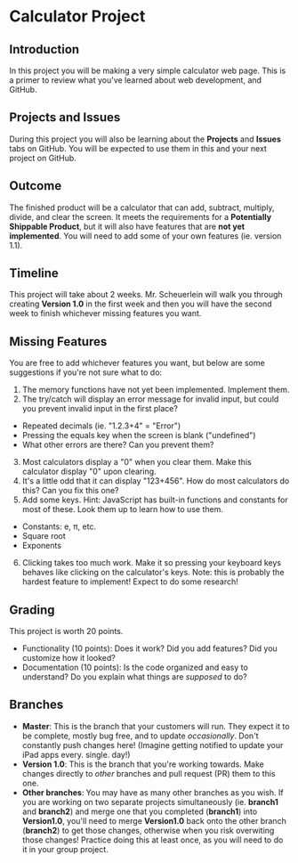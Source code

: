 # Calculator Project

## Introduction
In this project you will be making a very simple calculator web page. This is a primer to review what you've learned about web development, and GitHub.

## Projects and Issues
During this project you will also be learning about the **Projects** and **Issues** tabs on GitHub. You will be expected to use them in this and your next project on GitHub.

## Outcome
The finished product will be a calculator that can add, subtract, multiply, divide, and clear the screen. It meets the requirements for a **Potentially Shippable Product**, but it will also have features that are **not yet implemented**. You will need to add some of your own features (ie. version 1.1).

## Timeline
This project will take about 2 weeks. Mr. Scheuerlein will walk you through creating **Version 1.0** in the first week and then you will have the second week to finish whichever missing features you want.

## Missing Features
You are free to add whichever features you want, but below are some suggestions if you're not sure what to do:

1. The memory functions have not yet been implemented. Implement them.
2. The try/catch will display an error message for invalid input, but could you prevent invalid input in the first place?
  - Repeated decimals (ie. "1.2.3+4" = "Error")
  - Pressing the equals key when the screen is blank ("undefined")
  - What other errors are there? Can you prevent them?
3. Most calculators display a "0" when you clear them. Make this calculator display "0" upon clearing.
4. It's a little odd that it can display "123+456". How do most calculators do this? Can you fix this one?
5. Add some keys. Hint: JavaScript has built-in functions and constants for most of these. Look them up to learn how to use them.
  - Constants: e, π, etc.
  - Square root
  - Exponents
6. Clicking takes too much work. Make it so pressing your keyboard keys behaves like clicking on the calculator's keys. Note: this is probably the hardest feature to implement! Expect to do some research!

## Grading
This project is worth 20 points.
- Functionality (10 points): Does it work? Did you add features? Did you customize how it looked?
- Documentation (10 points): Is the code organized and easy to understand? Do you explain what things are *supposed* to do?

## Branches
- **Master**: This is the branch that your customers will run. They expect it to be complete, mostly bug free, and to update *occasionally*. Don't constantly push changes here! (Imagine getting notified to update your iPad apps every. single. day!)
- **Version 1.0**: This is the branch that you're working towards. Make changes directly to *other* branches and pull request (PR) them to this one.
- **Other branches**: You may have as many other branches as you wish. If you are working on two separate projects simultaneously (ie. **branch1** and **branch2**) and merge one that you completed (**branch1**) into **Version1.0**, you'll need to merge **Version1.0** back onto the other branch (**branch2**) to get those changes, otherwise when you risk overwiting those changes! Practice doing this at least once, as you will need to do it in your group project.
